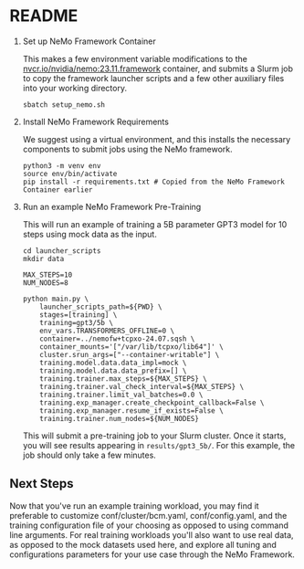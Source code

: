 README
======

1. Set up NeMo Framework Container

   This makes a few environment variable modifications to the [nvcr.io/nvidia/nemo:23.11.framework](https://catalog.ngc.nvidia.com/orgs/nvidia/containers/nemo)
   container, and submits a Slurm job to copy the framework launcher scripts and a
   few other auxiliary files into your working directory.

   ```shell
   sbatch setup_nemo.sh
   ```

2. Install NeMo Framework Requirements

   We suggest using a virtual environment, and this installs the necessary
   components to submit jobs using the NeMo
   framework.

   ```shell
   python3 -m venv env
   source env/bin/activate
   pip install -r requirements.txt # Copied from the NeMo Framework Container earlier
   ```

3. Run an example NeMo Framework Pre-Training

   This will run an example of training a 5B parameter GPT3 model for 10 steps
   using mock data as the input.

   ```shell
   cd launcher_scripts
   mkdir data

   MAX_STEPS=10
   NUM_NODES=8

   python main.py \
       launcher_scripts_path=${PWD} \
       stages=[training] \
       training=gpt3/5b \
       env_vars.TRANSFORMERS_OFFLINE=0 \
       container=../nemofw+tcpxo-24.07.sqsh \
       container_mounts='["/var/lib/tcpxo/lib64"]' \
       cluster.srun_args=["--container-writable"] \
       training.model.data.data_impl=mock \
       training.model.data.data_prefix=[] \
       training.trainer.max_steps=${MAX_STEPS} \
       training.trainer.val_check_interval=${MAX_STEPS} \
       training.trainer.limit_val_batches=0.0 \
       training.exp_manager.create_checkpoint_callback=False \
       training.exp_manager.resume_if_exists=False \
       training.trainer.num_nodes=${NUM_NODES}
   ```

   This will submit a pre-training job to your Slurm cluster. Once it starts, you
   will see results appearing in `results/gpt3_5b/`. For this example, the job
   should only take a few minutes.

Next Steps
----------

Now that you've run an example training workload, you may find it preferable to
customize conf/cluster/bcm.yaml, conf/config.yaml, and the training
configuration file of your choosing as opposed to using command line arguments.
For real training workloads you'll also want to use real data, as opposed to
the mock datasets used here, and explore all tuning and configurations
parameters for your use case through the NeMo Framework.
